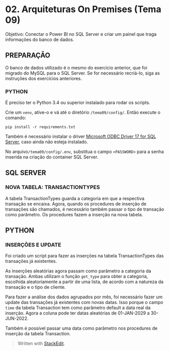 # 02. Arquiteturas On Premises (Tema 09)

Objetivo: Conectar o Power BI no SQL Server e criar um painel que traga informações do banco de dados.

## PREPARAÇÃO

O banco de dados utilizado é o mesmo do exercício anterior, que foi migrado do MySQL para o SQL Server. Se for necessário recriá-lo, siga as instruções dos exercícios anteriores.

### PYTHON
É preciso ter o Python 3.4 ou superior instalado para rodar os scripts.

Crie um `venv`, ative-o e vá até o diretório `/tema09/config/`. Então execute o comando:

    pip install -r requirements.txt
Também é necessário instalar o driver [Microsoft ODBC Driver 17 for SQL Server](https://www.microsoft.com/pt-br/download/details.aspx?id=56567), caso ainda não esteja instalado.

No arquivo`/tema09/config/.env`, substitua o campo `<PASSWORD>` para a senha inserida na criação do container SQL Server.

##  SQL SERVER
### NOVA TABELA: TRANSACTIONTYPES
A tabela TransactionTypes guarda a categoria em que a respectiva transação se encaixa. Agora, quando os procedures de inserção de transações são chamados, é necessário também passar o tipo de transação como parâmetro. Os procedures fazem a inserção na nova tabela.

## PYTHON

### INSERÇÕES E UPDATE
Foi criado um script para fazer as inserções na tabela TransactionTypes das transações já existentes. 

As inserções aleatórias agora passam como parâmetro a categoria da transação. Ambas utilizam o função `get_type` para obter a categoria, escolhida aleatoriamente a partir de uma lista, de acordo com a natureza da transação e o tipo de cliente.

Para fazer a análise dos dados agrupados por mês, foi necessário fazer um update das transações já existentes com novas datas. Isso porque o campo `time` da tabela Transaction tem como parâmetro default a data real da inserção. Agora a coluna pode ter datas aleatórias de 01-JAN-2029 a 30-JUN-2022. 

Também é possível passar uma data como parâmetro nos procedures de inserção da tabela Transaction.
> Written with [StackEdit](https://stackedit.io/).